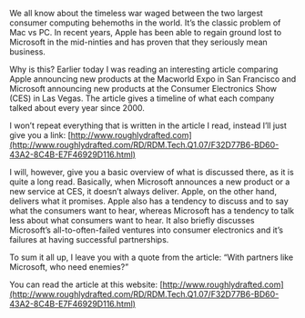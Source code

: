 We all know about the timeless war waged between the two largest consumer computing behemoths in the world. It’s the classic problem of Mac vs PC. In recent years, Apple has been able to regain ground lost to Microsoft in the mid-ninties and has proven that they seriously mean business.

Why is this? Earlier today I was reading an interesting article comparing Apple announcing new products at the Macworld Expo in San Francisco and Microsoft announcing new products at the Consumer Electronics Show (CES) in Las Vegas. The article gives a timeline of what each company talked about every year since 2000.

I won’t repeat everything that is written in the article I read, instead I’ll just give you a link: [http://www.roughlydrafted.com](http://www.roughlydrafted.com/RD/RDM.Tech.Q1.07/F32D77B6-BD60-43A2-8C4B-E7F46929D116.html)

I will, however, give you a basic overview of what is discussed there, as it is quite a long read. Basically, when Microsoft announces a new product or a new service at CES, it doesn’t always deliver. Apple, on the other hand, delivers what it promises. Apple also has a tendency to discuss and to say what the consumers want to hear, whereas Microsoft has a tendency to talk less about what consumers want to hear. It also briefly discusses Microsoft’s all-to-often-failed ventures into consumer electronics and it’s failures at having successful partnerships.

To sum it all up, I leave you with a quote from the article: “With partners like Microsoft, who need enemies?”

You can read the article at this website: [http://www.roughlydrafted.com](http://www.roughlydrafted.com/RD/RDM.Tech.Q1.07/F32D77B6-BD60-43A2-8C4B-E7F46929D116.html)